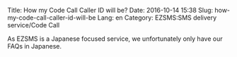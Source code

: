 Title: How my Code Call Caller ID will be?
Date: 2016-10-14 15:38
Slug: how-my-code-call-caller-id-will-be
Lang: en
Category: EZSMS:SMS delivery service/Code Call

As EZSMS is a Japanese focused service, we unfortunately only have our FAQs in Japanese.